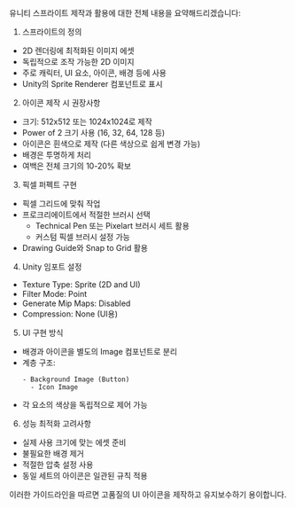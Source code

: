 유니티 스프라이트 제작과 활용에 대한 전체 내용을 요약해드리겠습니다:

1. 스프라이트의 정의
- 2D 렌더링에 최적화된 이미지 에셋
- 독립적으로 조작 가능한 2D 이미지
- 주로 캐릭터, UI 요소, 아이콘, 배경 등에 사용
- Unity의 Sprite Renderer 컴포넌트로 표시

2. 아이콘 제작 시 권장사항
- 크기: 512x512 또는 1024x1024로 제작
- Power of 2 크기 사용 (16, 32, 64, 128 등)
- 아이콘은 흰색으로 제작 (다른 색상으로 쉽게 변경 가능)
- 배경은 투명하게 처리
- 여백은 전체 크기의 10-20% 확보

3. 픽셀 퍼펙트 구현
- 픽셀 그리드에 맞춰 작업
- 프로크리에이트에서 적절한 브러시 선택
  - Technical Pen 또는 Pixelart 브러시 세트 활용
  - 커스텀 픽셀 브러시 설정 가능
- Drawing Guide와 Snap to Grid 활용

4. Unity 임포트 설정
- Texture Type: Sprite (2D and UI)
- Filter Mode: Point
- Generate Mip Maps: Disabled
- Compression: None (UI용)

5. UI 구현 방식
- 배경과 아이콘을 별도의 Image 컴포넌트로 분리
- 계층 구조:
  ```
  - Background Image (Button)
    - Icon Image
  ```
- 각 요소의 색상을 독립적으로 제어 가능

6. 성능 최적화 고려사항
- 실제 사용 크기에 맞는 에셋 준비
- 불필요한 배경 제거
- 적절한 압축 설정 사용
- 동일 세트의 아이콘은 일관된 규칙 적용

이러한 가이드라인을 따르면 고품질의 UI 아이콘을 제작하고 유지보수하기 용이합니다.